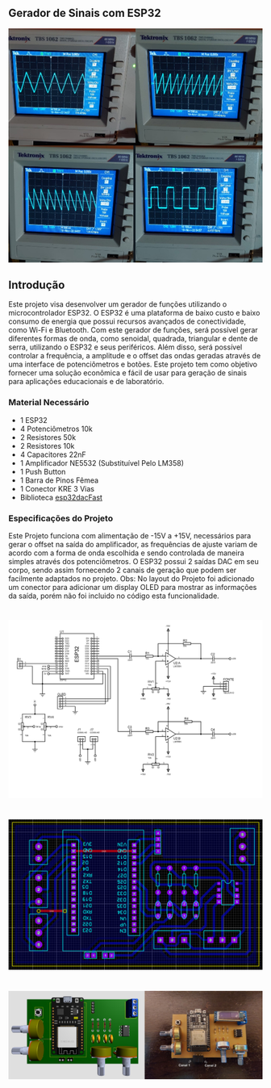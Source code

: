 ## Gerador de Sinais com ESP32
<img src="https://github.com/lfs676/ESP32-Gerador-de-Sinais/blob/main/Images/WaveForms.jpg?raw=true">

## Introdução
Este projeto visa desenvolver um gerador de funções utilizando o microcontrolador ESP32. O ESP32 é uma plataforma de baixo custo e baixo consumo de energia que possui recursos avançados de conectividade, como Wi-Fi e Bluetooth. Com este gerador de funções, será possível gerar diferentes formas de onda, como senoidal, quadrada, triangular e dente de serra, utilizando o ESP32 e seus periféricos. Além disso, será possível controlar a frequência, a amplitude e o offset das ondas geradas através de uma interface de potenciômetros e botões. Este projeto tem como objetivo fornecer uma solução econômica e fácil de usar para geração de sinais para aplicações educacionais e de laboratório.

### Material Necessário
- 1 ESP32
- 4 Potenciômetros 10k
- 2 Resistores 50k
- 2 Resistores 10k
- 4 Capacitores 22nF
- 1 Amplificador NE5532 (Substituível Pelo LM358)
- 1 Push Button
- 1 Barra de Pinos Fêmea
- 1 Conector KRE 3 Vias
- Biblioteca [esp32dacFast](https://github.com/tuliomoreira77/esp32dacFast)

### Especificações do Projeto
Este Projeto funciona com alimentação de -15V a +15V, necessários para gerar o offset na saída do amplificador, as frequências de ajuste variam de acordo com a forma de onda escolhida e sendo controlada de maneira simples através dos potenciômetros. O ESP32 possui 2 saídas DAC em seu corpo, sendo assim fornecendo 2 canais de geração que podem ser facilmente adaptados no projeto.
Obs: No layout do Projeto foi adicionado um conector para adicionar um display OLED para mostrar as informações da saída, porém não foi incluido no código esta funcionalidade.

#
#
<img src="https://github.com/lfs676/ESP32-Gerador-de-Sinais/blob/main/Images/Schematic.jpg?raw=true">

#
#
<img src="https://github.com/lfs676/ESP32-Gerador-de-Sinais/blob/main/Images/Layout.png?raw=true">

#
#
<img src="https://github.com/lfs676/ESP32-Gerador-de-Sinais/blob/main/Images/Project.jpg?raw=true">

